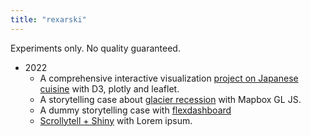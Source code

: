 ```yaml
---
title: "rexarski"
---
```

Experiments only. No quality guaranteed.

- 2022
    - A comprehensive interactive visualization [project on Japanese cuisine](https://celeritasml.github.io/project-japanese-cuisine/) with D3, plotly and leaflet.
    - A storytelling case about [glacier recession](https://celeritasml.github.io/mapbox-glacier/) with Mapbox GL JS.
    - A dummy storytelling case with [flexdashboard](https://celeritasml.github.io/storytelling-admission/)
    - [Scrollytell + Shiny](https://rexarski.shinyapps.io/shiny-scrollytell/) with Lorem ipsum.

